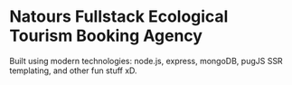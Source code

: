 # Natours Fullstack Ecological Tourism Booking Agency

Built using modern technologies: node.js, express, mongoDB, pugJS SSR templating, and other fun stuff xD.
